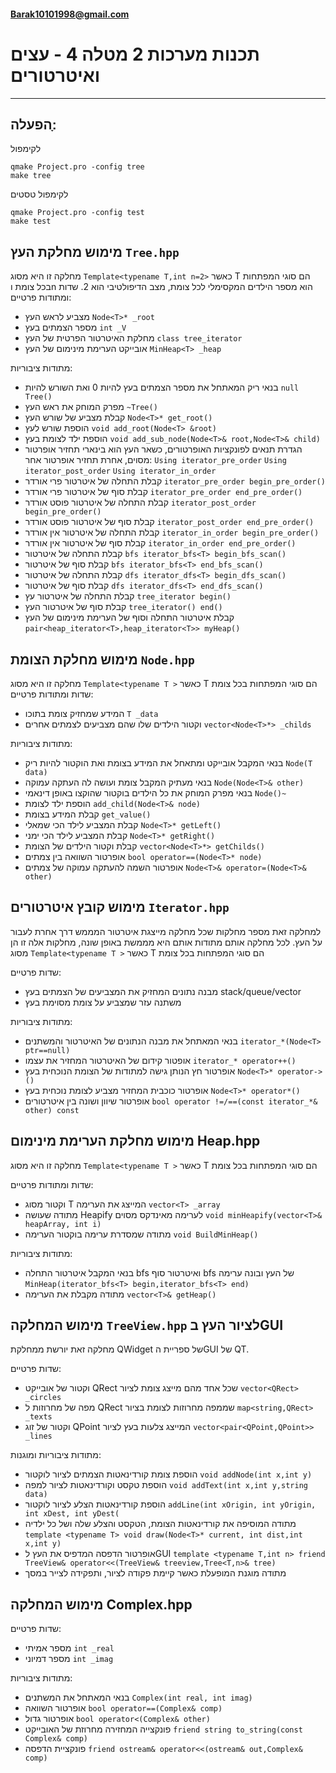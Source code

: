 #### Barak10101998@gmail.com
# תכנות מערכות 2 מטלה 4 - עצים ואיטרטורים
___  
הפעלה:ָ
---
לקימפול
```
qmake Project.pro -config tree
make tree
```
לקימפול טסטים
```
qmake Project.pro -config test
make test
```

מימוש מחלקת העץ `Tree.hpp`
-
מחלקה זו היא מסוג `Template<typename T,int n=2>` כאשר T  הם סוגי המפתחות בכל צומת וn הוא מספר הילדים המקסימלי לכל צומת, מצב הדיפולטיבי הוא 2.
שדות ומתודות פרטיים:
- מצביע לראש העץ `Node<T>* _root`
- מספר הצמתים בעץ `int _V`
- מחלקת האיטרטור הפרטית של העץ `class tree_iterator`
- אובייקט הערימת מינימום של העץ `MinHeap<T> _heap`

מתודות ציבוריות:
-	בנאי ריק המאתחל את מספר הצמתים בעץ להיות 0 ואת השורש להיות `null Tree()`
-	מפרק המוחק את ראש העץ  `~Tree()`
-	קבלת מצביע של שורש העץ `Node<T>* get_root()`
-	הוספת שורש לעץ `void add_root(Node<T> &root)`
-	הוספת ילד לצומת בעץ `void add_sub_node(Node<T>& root,Node<T>& child)`
  -	הגדרת תנאים לפונקציות האופרטורים, כשאר העץ הוא בינארי תחזיר אופרטור מסוים, אחרת תחזיר אופרטור אחר:
`Using iterator_pre_order`
`Using iterator_post_order`
`Using iterator_in_order`
-	קבלת התחלה של איטרטור פרי אורדר `iterator_pre_order begin_pre_order()`
-	קבלת סוף של איטרטור פרי אורדר `iterator_pre_order end_pre_order()`
-	קבלת התחלה של איטרטור פוסט אורדר `iterator_post_order begin_pre_order()`
-	קבלת סוף של איטרטור פוסט אורדר `iterator_post_order end_pre_order()`
-	קבלת התחלה של איטרטור אין אורדר `iterator_in_order begin_pre_order()`
-	קבלת סוף של איטרטור אין אורדר `iterator_in_order end_pre_order()`
-	קבלת התחלה של איטרטור `bfs iterator_bfs<T> begin_bfs_scan()`
-	קבלת סוף של איטרטור `bfs iterator_bfs<T> end_bfs_scan()`
-	קבלת התחלה של איטרטור `dfs iterator_dfs<T> begin_dfs_scan()`
-	קבלת סוף של איטרטור `dfs iterator_dfs<T> end_dfs_scan()`
-	קבלת התחלה של איטרטור עץ `tree_iterator begin()`
-	קבלת סוף של איטרטור העץ `tree_iterator() end()`
-	קבלת איטרטור התחלה וסוף של הערימת מינימום של העץ `pair<heap_iterator<T>,heap_iterator<T>> myHeap()`

מימוש מחלקת הצומת `Node.hpp`
-
מחלקה זו היא מסוג `Template<typename T >` כאשר T  הם סוגי המפתחות בכל צומת
שדות ומתודות פרטיים:
- המידע שמחזיק צומת בתוכו `T _data`
- וקטור הילדים שלו שהם מצביעים לצמתים אחרים `vector<Node<T>*> _childs`

מתודות ציבוריות:
- בנאי המקבל אובייקט ומתאחל את המידע בצומת ואת הוקטור להיות ריק `Node(T data)`
- בנאי מעתיק המקבל צומת ועושה לה העתקה עמוקה `Node(Node<T>& other)`
- בנאי מפרק המוחק את כל הילדים בוקטור שהוקצו באופן דינאמי `Node()~`
- הוספת ילד לצומת `add_child(Node<T>& node)`
- קבלת המידע בצומת `get_value()`
- קבלת המצביע לילד הכי שמאלי `Node<T>* getLeft()`
- קבלת המצביע לילד הכי ימני `Node<T>* getRight()`
- קבלת וקטור הילדים של הצומת `vector<Node<T>*> getChilds()`
- אופרטור השוואה בין צמתים `bool operator==(Node<T>* node)`
- אופרטור השמה להעתקה עמוקה של צמתים `Node<T>& operator=(Node<T>& other)`

מימוש קובץ איטרטורים `Iterator.hpp`
-
למחלקה זאת מספר מחלקות שכל מחלקה מייצגת איטרטור המממש דרך אחרת לעבור על העץ. לכל מחלקה אותם מתודות אותם היא מממשת באופן שונה, מחלקות אלה זו הן מסוג `Template<typename T >` כאשר T  הם סוגי המפתחות בכל צומת

שדות פרטיים:
- מבנה נתונים המחזיק את המצביעים של הצמתים בעץ stack/queue/vector
- משתנה עזר שמצביע על צומת מסוימת בעץ

מתודות ציבוריות:
- בנאי המאתחל את מבנה הנתונים של האיטרטור והמשתנים `iterator_*(Node<T> ptr==null)`
- אופטור קידום של האיטרטור המחזיר את עצמו `iterator_* operator++()`
- אופרטור חץ הנותן גישה למתודות של הצומת הנוכחית בעץ `Node<T>* operator->()`
- אופרטור כוכבית המחזיר מצביע לצומת נוכחית בעץ `Node<T>* operator*()`
- אופרטור שיוון ושונה בין איטרטורים `bool operator !=/==(const iterator_*& other) const`

מימוש מחלקת הערימת מינימום Heap.hpp
- 
מחלקה זו היא מסוג `Template<typename T >` כאשר T  הם סוגי המפתחות בכל צומת

שדות ומתודות פרטיים:
- וקטור מסוג T המייצג את הערימה `vector<T> _array`
- מתודה שעושה Heapify לערימה מאינדקס מסוים `void minHeapify(vector<T>& heapArray, int i)`
- מתודה שמסדרת ערימה בוקטור הערימה `void BuildMinHeap()`

מתודות ציבוריות:
-  בנאי המקבל איטרטור התחלה bfs ואיטרטור סוף bfs של העץ ובונה ערימה `MinHeap(iterator_bfs<T> begin,iterator_bfs<T> end)`
- מתודה מקבלת את הערימה `vector<T>& getHeap()`

מימוש המחלקה `TreeView.hpp` לציור העץ בGUI
-

מחלקה זאת יורשת ממחלקת QWidget של ספריית הGUI של QT.

שדות פרטיים:
- וקטור של אובייקט QRect שכל אחד מהם מייצג צומת לציור `vector<QRect> _circles`
- מפה של מחרוזות ל QRect שממפה מחרוזות לצומת בציור `map<string,QRect> _texts`
- וקטור של זוג QPoint המייצג צלעות בעץ לציור `vector<pair<QPoint,QPoint>> _lines`

מתודות ציבוריות ומוגנות:
- הוספת צומת קורדינאטות הצמתים לציור לוקטור `void addNode(int x,int y)`
- הוספת טקסט וקורדינאטות לציור למפה `void addText(int x,int y,string data)`
- הוספת קורדינאטות הצלע לציור לוקטור `addLine(int xOrigin, int yOrigin, int xDest, int yDest(`
- מתודה המוסיפה את קורדינאטות הצומת, הטקסט והצלע שלה ושל כל ילדיה `template <typename T> void draw(Node<T>* current, int dist,int x,int y)`
- אופרטור הדפסה המדפיס את העץ לGUI `template <typename T,int n> friend TreeView& operator<<(TreeView& treeview,Tree<T,n>& tree)`
- מתודה מוגנת המופעלת כאשר קיימת פקודה לציור, ותפקידה לצייר במסך

מימוש המחלקה Complex.hpp
- 
שדות פרטיים:
- מספר אמיתי `int _real`
- מספר דמיוני `int _imag`

מתודות ציבוריות:
- בנאי המאתחל את המשתנים `Complex(int real, int imag)`
- אופרטור השוואה `bool operator==(Complex& comp)`
- אופרטור גדול `bool operator<(Complex& other)`
- פונקצייה המחזירה מחרוזת של האובייקט `friend string to_string(const Complex& comp)`
- פונקציית הדפסה `friend ostream& operator<<(ostream& out,Complex& comp)`



